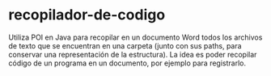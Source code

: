 # recopilador-de-codigo
Utiliza POI en Java para recopilar en un documento Word todos los archivos de texto que se encuentran en una carpeta (junto con sus paths, para conservar una representación de la estructura). La idea es poder recopilar código de un programa en un documento, por ejemplo para registrarlo.
